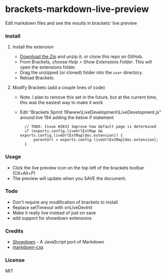 # brackets-markdown-live-preview

Edit markdown files and see the results in brackets' live preview

### Install

1. Install the extension

	* [Download the Zip](https://github.com/bengarnett/brackets-markdown-live-preview/archive/master.zip) and unzip it; or clone this repo on GitHub.
	* From Brackets, choose _Help > Show Extensions Folder_. This will open the extensions folder.
	* Drag the unzipped (or cloned) folder into the `user` directory.
	* Reload Brackets.

2. Modify Brackets (add a couple lines of code)

	* Note. I plan to remove this set in the future, but at the current time, this was the easiest way to make it work
	* Edit "Brackets Sprint 19\www\LiveDevelopment\LiveDevelopment.js" around live 194 adding the below if statement

			// TODO: Issue #2033 Improve how default page is determined
			if (exports.config.liveUrlExtMap && exports.config.liveUrlExtMap[doc.extension]) {
				parentUrl = exports.config.liveUrlExtMap[doc.extension];
			}

### Usage

* Click the live preview icon on the top left of the brackets toolbar (Ctl+Alt+P)
* The preview will update when you SAVE the document.

### Todo

* Don't require any modification of brackets to install
* Replace setTimeout with onLiveDevInit
* Make it really live instead of just on save
* add support for showdown extensions


### Credits

* [Showdown](https://github.com/coreyti/showdown) - A JavaScript port of Markdown
* [markdown-css](https://bitbucket.org/kevinburke/markdowncss)

### License

MIT
